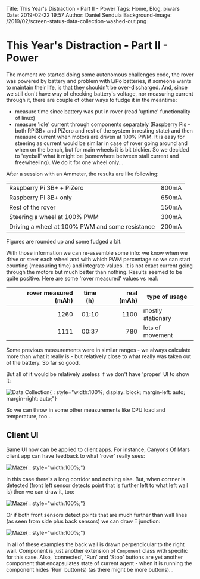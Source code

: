 Title: This Year's Distraction - Part II - Power
Tags: Home, Blog, piwars
Date: 2019-02-22 19:57
Author: Daniel Sendula
Background-image: /2019/02/screen-status-data-collection-washed-out.png

# This Year's Distraction - Part II - Power

The moment we started doing some autonomous challenges code, the rover was powered by battery and problem with LiPo batteries, if someone wants to maintain their life, is that they shouldn't be over-discharged. And, since we still don't have way of checking battery's voltage, nor measuring current through it, there are couple of other ways to fudge it in the meantime:
- measure time since battery was put in rover (read 'uptime' functionality of linux)
- measure 'idle' current through components separately (Raspberry Pis - both RPi3B+ and PiZero and rest of the system in resting state) and then measure current when motors are driven at 100% PWM. It is easy for steering as current would be similar in case of rover going around and when on the bench, but for main wheels it is bit trickier. So we decided to 'eyeball' what it might be (somewhere between stall current and freewheeling). We do it for one wheel only...

<!-- TEASER_END -->

After a session with an Ammeter, the results are like following:

|  |  |
|--|--|
| Raspberry Pi 3B+ + PiZero | 800mA |
| Raspberry Pi 3B+ only     | 650mA |
| Rest of the rover         | 150mA |
| Steering a wheel at 100% PWM      | 300mA |
| Driving a wheel at 100% PWM and some resistance | 200mA |

Figures are rounded up and some fudged a bit.

With those information we can re-assemble some info: we know when we drive or steer each wheel and with which PWM percentage so we can start counting (measuring time) and integrate values. It is not exact current going through the motors but much better than nothing. Results seemed to be quite positive. Here are some 'rover measured' values vs real:


| rover measured (mAh) | time (h) | real (mAh) | type of usage     |
|---------------------:|:--------:|-----------:|-------------------|
| 1260                 | 01:10    | 1100       | mostly stationary |
| 1111                 | 00:37    | 780        | lots of movement  |


Some previous measurements were in similar ranges - we always calculate more than what it really is - but relatively close to what really was taken out of the battery. So far so good.

But all of it would be relatively useless if we don't have 'proper' UI to show it:

![Data Collection](/2019/02/screen-status-data-collection.png "Data Collection"){ : style="width:100%; display: block; margin-left: auto; margin-right: auto;"}

So we can throw in some other measurements like CPU load and temperature, too...

## Client UI

Same UI now can be applied to client apps. For instance, Canyons Of Mars client app can have feedback to what 'rover' really sees:

![Maze](/2019/02/maze.gif "Maze"){ : style="width:100%;"}

In this case there's a long corridor and nothing else. But, when corrner is detected (front left sensor detects point that is further left to what left wall is) then we can draw it, too:

![Maze](/2019/02/maze-2.gif "Maze"){ : style="width:100%;"}

Or if both front sensors detect points that are much further than wall lines (as seen from side plus back sensors) we can draw T junction:

![Maze](/2019/02/maze-3.gif "Maze"){ : style="width:100%;"}

In all of these examples the back wall is drawn perpendicular to the right wall. Component is just another extension of `Component` class with specific for this case. Also, 'connected', 'Run' and 'Stop' buttons are yet another component that encapsulates state of current agent - when it is running the component hides 'Run' button(s) (as there might be more buttons)...
